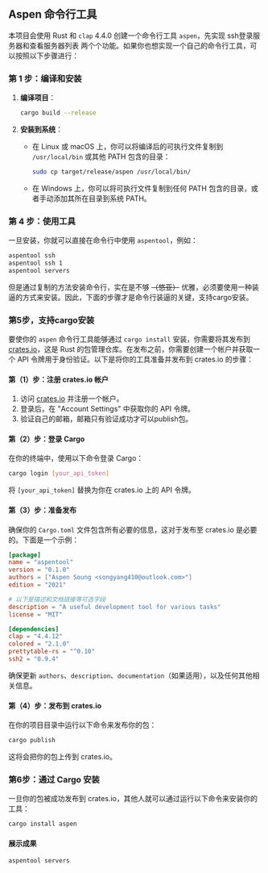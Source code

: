## Aspen 命令行工具
本项目会使用 Rust 和 `clap` 4.4.0 创建一个命令行工具 `aspen`，先实现 ssh登录服务器和查看服务器列表 两个个功能。如果你也想实现一个自己的命令行工具，可以按照以下步骤进行：

### 第 1 步：编译和安装

1. **编译项目**：

    ```bash
    cargo build --release
    ```

2. **安装到系统**：

    - 在 Linux 或 macOS 上，你可以将编译后的可执行文件复制到 `/usr/local/bin` 或其他 PATH 包含的目录：

      ```bash
      sudo cp target/release/aspen /usr/local/bin/
      ```

    - 在 Windows 上，你可以将可执行文件复制到任何 PATH 包含的目录，或者手动添加其所在目录到系统 PATH。

### 第 4 步：使用工具

一旦安装，你就可以直接在命令行中使用 `aspentool`，例如：

```bash
aspentool ssh 
aspentool ssh 1
aspentool servers
```
但是通过复制的方法安装命令行，实在是不够 <del style="text-decoration: line-through; color: ＃C0C0C0;">（悠亚）</del> 优雅，必须要使用一种装逼的方式来安装。因此，下面的步骤才是命令行装逼的关键，支持cargo安装。

### 第5步，支持cargo安装

要使你的 `aspen` 命令行工具能够通过 `cargo install` 安装，你需要将其发布到 [crates.io](https://crates.io/)，这是 Rust 的包管理仓库。在发布之前，你需要创建一个帐户并获取一个 API 令牌用于身份验证。以下是将你的工具准备并发布到 crates.io 的步骤：

#### 第（1）步：注册 crates.io 帐户

1. 访问 [crates.io](https://crates.io/) 并注册一个帐户。
2. 登录后，在 "Account Settings" 中获取你的 API 令牌。
3. 验证自己的邮箱，邮箱只有验证成功才可以publish包。

#### 第（2）步：登录 Cargo

在你的终端中，使用以下命令登录 Cargo：

```bash
cargo login [your_api_token]
```

将 `[your_api_token]` 替换为你在 crates.io 上的 API 令牌。

#### 第（3）步：准备发布

确保你的 `Cargo.toml` 文件包含所有必要的信息，这对于发布至 crates.io 是必要的。下面是一个示例：

```toml
[package]
name = "aspentool"
version = "0.1.0"
authors = ["Aspen Soung <songyang410@outlook.com>"]
edition = "2021"

# 以下是描述和文档链接等可选字段
description = "A useful development tool for various tasks"
license = "MIT"

[dependencies]
clap = "4.4.12"
colored = "2.1.0"
prettytable-rs = "^0.10"
ssh2 = "0.9.4"
```

确保更新 `authors`、`description`、`documentation`（如果适用），以及任何其他相关信息。

#### 第（4）步：发布到 crates.io

在你的项目目录中运行以下命令来发布你的包：

```bash
cargo publish
```

这将会把你的包上传到 crates.io。

### 第6步：通过 Cargo 安装

一旦你的包被成功发布到 crates.io，其他人就可以通过运行以下命令来安装你的工具：

```bash
cargo install aspen
```
#### 展示成果
```shell
aspentool servers
```
